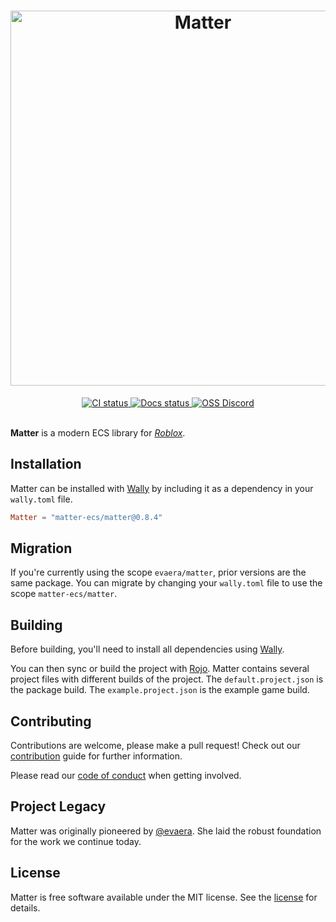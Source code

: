 <div align="center">
	<h1>
    <img src=".moonwave/static/logo.svg" alt="Matter" width="600" />
  </h1>
</div>
<div align="center">
	<a href="https://github.com/matter-ecs/matter/actions/workflows/ci.yaml">
		<img src="https://github.com/matter-ecs/matter/actions/workflows/ci.yaml/badge.svg" alt="CI status">
	</a>
  <a href="https://matter-ecs.github.io/matter/">
		<img src="https://github.com/matter-ecs/matter/actions/workflows/docs.yaml/badge.svg" alt="Docs status">
	</a>
  <a href="https://discord.gg/6cvzthZC4X">
    <img src="https://dcbadge.vercel.app/api/server/6cvzthZC4X?style=flat" alt="OSS Discord">
  </a>
</div>
<br>

**Matter** is a modern ECS library for _[Roblox]_.

[roblox]: https://www.roblox.com/

## Installation

Matter can be installed with [Wally] by including it as a dependency in your
`wally.toml` file.

```toml
Matter = "matter-ecs/matter@0.8.4"
```

## Migration

If you're currently using the scope `evaera/matter`, prior versions are the same
package. You can migrate by changing your `wally.toml` file to use the scope
`matter-ecs/matter`.

## Building

Before building, you'll need to install all dependencies using [Wally].

You can then sync or build the project with [Rojo]. Matter contains several
project files with different builds of the project. The `default.project.json`
is the package build. The `example.project.json` is the example game build.

[rojo]: https://rojo.space/
[wally]: https://wally.run/

## Contributing

Contributions are welcome, please make a pull request! Check out our
[contribution] guide for further information.

Please read our [code of conduct] when getting involved.

[contribution]: CONTRIBUTING.md
[code of conduct]: CODE_OF_CONDUCT.md

## Project Legacy

Matter was originally pioneered by [@evaera](https://www.github.com/evaera). She
laid the robust foundation for the work we continue today.

## License

Matter is free software available under the MIT license. See the [license] for
details.

[license]: LICENSE.md
